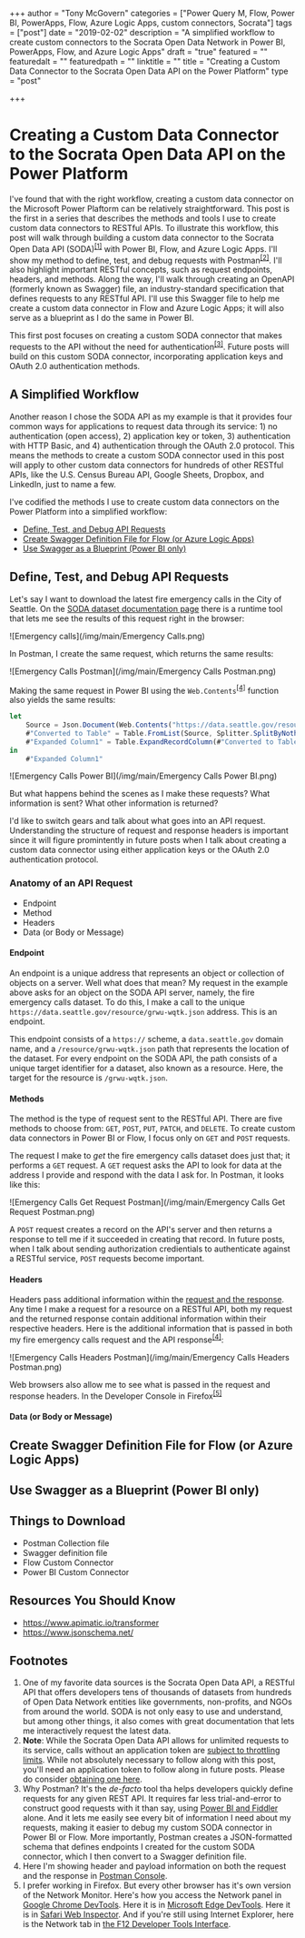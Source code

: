 +++
author = "Tony McGovern"
categories = ["Power Query M, Flow, Power BI, PowerApps, Flow, Azure Logic Apps, custom connectors, Socrata"]
tags = ["post"]
date = "2019-02-02"
description = "A simplified workflow to create custom connectors to the Socrata Open Data Network in Power BI, PowerApps, Flow, and Azure Logic Apps"
draft = "true"
featured = ""
featuredalt = ""
featuredpath = ""
linktitle = ""
title = "Creating a Custom Data Connector to the Socrata Open Data API on the Power Platform"
type = "post"

+++

# Creating a Custom Data Connector to the Socrata Open Data API on the Power Platform

I've found that with the right workflow, creating a custom data connector on the Microsoft Power Plaftorm can be relatively straightforward. This post is the first in a series that describes the methods and tools I use to create custom data connectors to RESTful APIs. To illustrate this workflow, this post will walk through building a custom data connector to the Socrata Open Data API (SODA)<sup>[[1]](#soda)</sup> with Power BI, Flow, and Azure Logic Apps. I'll show my method to define, test, and debug requests with Postman<sup>[[2]](#postman)</sup>. I'll also highlight important RESTful concepts, such as request endpoints, headers, and methods. Along the way, I'll walk through creating an OpenAPI (formerly known as Swagger) file, an industry-standard specification that defines requests to any RESTful API. I'll use this Swagger file to help me create a custom data connector in Flow and Azure Logic Apps; it will also serve as a blueprint as I do the same in Power BI.

This first post focuses on creating a custom SODA connector that makes requests to the API without the need for authentication<sup>[[3]](#app-token)</sup>. Future posts will build on this custom SODA connector, incorporating application keys and OAuth 2.0 authentication methods.

## A Simplified Workflow

Another reason I chose the SODA API as my example is that it provides four common ways for applications to request data through its service: 1) no authentication (open access), 2) application key or token, 3) authentication with HTTP Basic, and 4) authentication through the OAuth 2.0 protocol. This means the methods to create a custom SODA connector used in this post will apply to other custom data connectors for hundreds of other RESTful APIs, like the U.S. Census Bureau API, Google Sheets, Dropbox, and LinkedIn, just to name a few.

I've codified the methods I use to create custom data connectors on the Power Platform into a simplified workflow:

  - [Define, Test, and Debug API Requests](#define-test-and-debug-api-requests)
  - [Create Swagger Definition File for Flow (or Azure Logic Apps)](#create-swagger-definition-file-for-flow-or-azure-logic-apps)
  - [Use Swagger as a Blueprint (Power BI only) ](#use-swagger-as-a-blueprint-power-bi-only)

## Define, Test, and Debug API Requests

Let's say I want to download the latest fire emergency calls in the City of Seattle. On the [SODA dataset documentation page](https://dev.socrata.com/foundry/data.seattle.gov/grwu-wqtk) there is a runtime tool that lets me see the results of this request right in the browser:

![Emergency calls](/img/main/Emergency Calls.png)

In Postman, I create the same request, which returns the same results:

![Emergency Calls Postman](/img/main/Emergency Calls Postman.png)

Making the same request in Power BI using the `Web.Contents`<sup>[[4]](#odata)</sup> function also yields the same results:

``` javascript
let
    Source = Json.Document(Web.Contents("https://data.seattle.gov/resource/grwu-wqtk.json")),
    #"Converted to Table" = Table.FromList(Source, Splitter.SplitByNothing(), null, null, ExtraValues.Error),
    #"Expanded Column1" = Table.ExpandRecordColumn(#"Converted to Table", "Column1", Record.FieldNames(#"Converted to Table"{0}[Column1]))
in
    #"Expanded Column1"
```

![Emergency Calls Power BI](/img/main/Emergency Calls Power BI.png)

But what happens behind the scenes as I make these requests? What information is sent? What other information is returned?

I'd like to switch gears and talk about what goes into an API request. Understanding the structure of request and response headers is important since it will figure promintently in future posts when I talk about creating a custom data connector using either application keys or the OAuth 2.0 authentication protocol.

### Anatomy of an API Request

- Endpoint
- Method
- Headers
- Data (or Body or Message)

#### Endpoint

An endpoint is a unique address that represents an object or collection of objects on a server. Well what does that mean? My request in the example above asks for an object on the SODA API server, namely, the fire emergency calls dataset. To do this, I make a call to the unique `https://data.seattle.gov/resource/grwu-wqtk.json` address. This is an endpoint. 

This endpoint consists of a `https://` scheme, a `data.seattle.gov` domain name, and a `/resource/grwu-wqtk.json` path that represents the location of the dataset. For every endpoint on the SODA API, the path consists of a unique target identifier for a dataset, also known as a resource. Here, the target for the resource is `/grwu-wqtk.json`.

#### Methods

The method is the type of request sent to the RESTful API. There are five methods to choose from: `GET`, `POST`, `PUT`, `PATCH`, and `DELETE`. To create custom data connectors in Power BI or Flow, I focus only on `GET` and `POST` requests.

The request I make to *get* the fire emergency calls dataset does just that; it performs a `GET` request. A `GET` request asks the API to look for data at the address I provide and respond with the data I ask for. In Postman, it looks like this: 

![Emergency Calls Get Request Postman](/img/main/Emergency Calls Get Request Postman.png)



A `POST` request creates a record on the API's server and then returns a response to tell me if it succeeded in creating that record. In future posts, when I talk about sending authorization credientials to authenticate against a RESTful service, `POST` requests become important.

#### Headers

Headers pass additional information within the [request and the response](https://developer.mozilla.org/en-US/docs/Web/HTTP/Headers). Any time I make a request for a resource on a RESTful API, both my request and the returned response contain additional information within their respective headers. Here is the additional information that is passed in both my fire emergency calls request and the API response<sup>[[4]](#postman-headers)</sup>:

![Emergency Calls Headers Postman](/img/main/Emergency Calls Headers Postman.png)

Web browsers also allow me to see what is passed in the request and response headers. In the Developer Console in Firefox<sup>[[5]](#dev-console)</sup>

#### Data (or Body or Message)


## Create Swagger Definition File for Flow (or Azure Logic Apps)

## Use Swagger as a Blueprint (Power BI only) 

## Things to Download
- Postman Collection file
- Swagger definition file
- Flow Custom Connector
- Power BI Custom Connector

## Resources You Should Know
+ <https://www.apimatic.io/transformer>
+ <https://www.jsonschema.net/>

## Footnotes
<ol>
<li id="soda">One of my favorite data sources is the Socrata Open Data API, a RESTful API that offers developers tens of thousands of datasets from hundreds of Open Data Network entities like governments, non-profits, and NGOs from around the world. SODA is not only easy to use and understand, but among other things, it also comes with great documentation that lets me interactively request the latest data.</li>
<li id="app-token"><strong>Note</strong>: While the Socrata Open Data API allows for unlimited requests to its service, calls without an application token are <a href= "https://dev.socrata.com/docs/app-tokens.html#throttling-limits">subject to throttling limits</a>. While not absolutely necessary to follow along with this post, you'll need an application token to follow along in future posts. Please do consider <a href="https://dev.socrata.com/docs/app-tokens.html#obtaining-an-application-token">obtaining one here</a>.</li>
<li id="postman">Why Postman? It's the <em>de-facto</em> tool tha helps developers quickly define requests for any given REST API. It requires far less trial-and-error to construct good requests with it than say, using <a href="https://blog.crossjoin.co.uk/2018/05/03/troubleshooting-data-refresh-performance-issues-with-odata-data-sources-in-power-bi-and-excel-using-fiddler/">Power BI and Fiddler </a>alone. And it lets me easily see every bit of information I need about my requests, making it easier to debug my custom SODA connector in Power BI or Flow. More importantly, Postman creates a JSON-formatted schema that defines endpoints I created for the custom SODA connector, which I then convert to a Swagger definition file.</li>
<li id="postman-headers">Here I'm showing header and payload information on both the request and the response in <a href= "https://learning.getpostman.com/docs/postman/sending_api_requests/debugging_and_logs/#network-calls-with-postman-console">Postman Console</a>. 
</li>
<li id="dev-console">I prefer working in Firefox. But every other browser has it's own version of the Network Monitor. Here's how you access the Network panel in <a href="https://developers.google.com/web/tools/chrome-devtools/network/">Google Chrome DevTools</a>. Here it is in <a href="https://docs.microsoft.com/en-us/microsoft-edge/devtools-guide/network">Microsoft Edge DevTools</a>. Here it is in <a href="https://developer.apple.com/safari/tools/">Safari Web Inspector</a>. And if you're still using Internet Explorer, here is the Network tab in <a href="https://msdn.microsoft.com/en-us/library/hh968260(v=vs.85).aspx#NetworkTab">the F12 Developer Tools Interface</a>.
</li>
</ol>